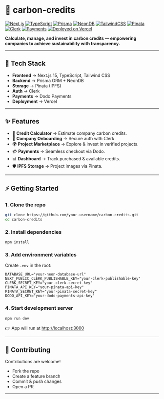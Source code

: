 
# 🌱 carbon-credits

[![Next.js](https://img.shields.io/badge/Next.js-15-black?logo=next.js)](https://nextjs.org/)
[![TypeScript](https://img.shields.io/badge/TypeScript-3178C6?logo=typescript\&logoColor=white)](https://www.typescriptlang.org/)
[![Prisma](https://img.shields.io/badge/Prisma-2D3748?logo=prisma\&logoColor=white)](https://www.prisma.io/)
[![NeonDB](https://img.shields.io/badge/NeonDB-00E599?logo=postgresql\&logoColor=white)](https://neon.tech/)
[![TailwindCSS](https://img.shields.io/badge/TailwindCSS-38B2AC?logo=tailwind-css\&logoColor=white)](https://tailwindcss.com/)
[![Pinata](https://img.shields.io/badge/Pinata-IPFS-yellow?logo=ipfs\&logoColor=white)](https://www.pinata.cloud/)
[![Clerk](https://img.shields.io/badge/Auth-Clerk-purple?logo=clerk\&logoColor=white)](https://clerk.com/)
[![Payments](https://img.shields.io/badge/Payments-Dodo-orange)](https://dodopayments.com/)
[![Deployed on Vercel](https://img.shields.io/badge/Deployed%20on-Vercel-black?logo=vercel)](https://vercel.com/)

**Calculate, manage, and invest in carbon credits — empowering companies to achieve sustainability with transparency.**

---

## 🚀 Tech Stack

* **Frontend** → Next.js 15, TypeScript, Tailwind CSS
* **Backend** → Prisma ORM + NeonDB
* **Storage** → Pinata (IPFS)
* **Auth** → Clerk
* **Payments** → Dodo Payments
* **Deployment** → Vercel

---

## ✨ Features

* 🔢 **Credit Calculator** → Estimate company carbon credits.
* 🏢 **Company Onboarding** → Secure auth with Clerk.
* 🌍 **Project Marketplace** → Explore & invest in verified projects.
* 💳 **Payments** → Seamless checkout via Dodo.
* 📊 **Dashboard** → Track purchased & available credits.
* 🛡️ **IPFS Storage** → Project images via Pinata.

---

## ⚡ Getting Started

### 1. Clone the repo

```bash
git clone https://github.com/your-username/carbon-credits.git
cd carbon-credits
```

### 2. Install dependencies

```bash
npm install
```

### 3. Add environment variables

Create `.env` in the root:

```env
DATABASE_URL="your-neon-database-url"
NEXT_PUBLIC_CLERK_PUBLISHABLE_KEY="your-clerk-publishable-key"
CLERK_SECRET_KEY="your-clerk-secret-key"
PINATA_API_KEY="your-pinata-api-key"
PINATA_SECRET_KEY="your-pinata-secret-key"
DODO_API_KEY="your-dodo-payments-api-key"
```

### 4. Start development server

```bash
npm run dev
```

👉 App will run at [http://localhost:3000](http://localhost:3000)

---

## 🤝 Contributing

Contributions are welcome!

* Fork the repo
* Create a feature branch
* Commit & push changes
* Open a PR

---





